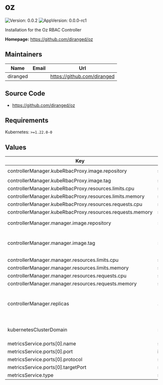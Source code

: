# oz

![Version: 0.0.2](https://img.shields.io/badge/Version-0.0.2-informational?style=flat-square) ![AppVersion: 0.0.0-rc1](https://img.shields.io/badge/AppVersion-0.0.0--rc1-informational?style=flat-square)

Installation for the Oz RBAC Controller

**Homepage:** <https://github.com/diranged/oz>

## Maintainers

| Name | Email | Url |
| ---- | ------ | --- |
| diranged |  | <https://github.com/diranged> |

## Source Code

* <https://github.com/diranged/oz>

## Requirements

Kubernetes: `>=1.22.0-0`

## Values

| Key | Type | Default | Description |
|-----|------|---------|-------------|
| controllerManager.kubeRbacProxy.image.repository | string | `"gcr.io/kubebuilder/kube-rbac-proxy"` |  |
| controllerManager.kubeRbacProxy.image.tag | string | `"v0.13.0"` |  |
| controllerManager.kubeRbacProxy.resources.limits.cpu | string | `"500m"` |  |
| controllerManager.kubeRbacProxy.resources.limits.memory | string | `"128Mi"` |  |
| controllerManager.kubeRbacProxy.resources.requests.cpu | string | `"5m"` |  |
| controllerManager.kubeRbacProxy.resources.requests.memory | string | `"64Mi"` |  |
| controllerManager.manager.image.repository | `string` | `"ghcr.io/diranged/oz"` | Docker Image repository and name to use for the controller. |
| controllerManager.manager.image.tag | `string` | `nil` | If set, overrides the .Chart.AppVersion field to set the target image version for the Oz controller. |
| controllerManager.manager.resources.limits.cpu | string | `"500m"` |  |
| controllerManager.manager.resources.limits.memory | string | `"128Mi"` |  |
| controllerManager.manager.resources.requests.cpu | string | `"10m"` |  |
| controllerManager.manager.resources.requests.memory | string | `"64Mi"` |  |
| controllerManager.replicas | `int` | `1` | Number of Oz Controllers to run. If more than one is used, leader-election is used to ensure only one controller is operating at a time. |
| kubernetesClusterDomain | `string` | `"cluster.local"` | Configures the KUBERNETES_CLUSTER_DOMAIN environment variable. |
| metricsService.ports[0].name | string | `"https"` |  |
| metricsService.ports[0].port | int | `8443` |  |
| metricsService.ports[0].protocol | string | `"TCP"` |  |
| metricsService.ports[0].targetPort | string | `"https"` |  |
| metricsService.type | string | `"ClusterIP"` |  |

